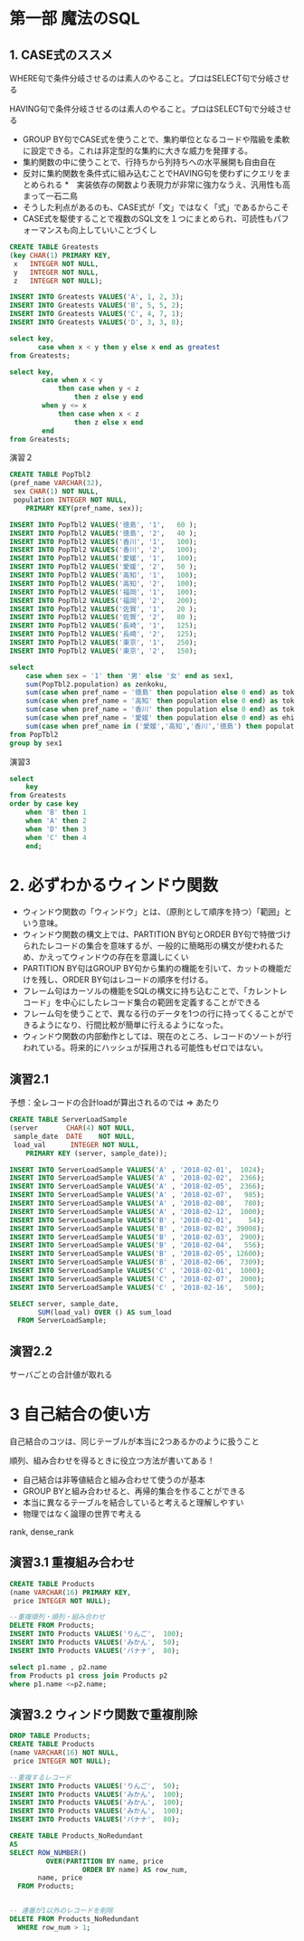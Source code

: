 # 第一部 魔法のSQL

## 1. CASE式のススメ

WHERE句で条件分岐させるのは素人のやること。プロはSELECT句で分岐させる

HAVING句で条件分岐させるのは素人のやること。プロはSELECT句で分岐させる

* GROUP BY句でCASE式を使うことで、集約単位となるコードや階級を柔軟に設定できる。これは非定型的な集約に大きな威力を発揮する。
* 集約関数の中に使うことで、行持ちから列持ちへの水平展開も自由自在
* 反対に集約関数を条件式に組み込むことでHAVING句を使わずにクエリをまとめられる
*　実装依存の関数より表現力が非常に強力なうえ、汎用性も高まって一石二鳥
* そうした利点があるのも、CASE式が「文」ではなく「式」であるからこそ
* CASE式を駆使することで複数のSQL文を１つにまとめられ、可読性もパフォーマンスも向上していいことづくし

```sql
CREATE TABLE Greatests
(key CHAR(1) PRIMARY KEY,
 x   INTEGER NOT NULL,
 y   INTEGER NOT NULL,
 z   INTEGER NOT NULL);

INSERT INTO Greatests VALUES('A', 1, 2, 3);
INSERT INTO Greatests VALUES('B', 5, 5, 2);
INSERT INTO Greatests VALUES('C', 4, 7, 1);
INSERT INTO Greatests VALUES('D', 3, 3, 8);
```

```sql
select key,
       case when x < y then y else x end as greatest
from Greatests;

select key,
        case when x < y
            then case when y < z
                then z else y end
        when y <= x
            then case when x < z
                then z else x end
        end
from Greatests;
```

演習２

```sql
CREATE TABLE PopTbl2
(pref_name VARCHAR(32),
 sex CHAR(1) NOT NULL,
 population INTEGER NOT NULL,
    PRIMARY KEY(pref_name, sex));

INSERT INTO PopTbl2 VALUES('徳島', '1',	60 );
INSERT INTO PopTbl2 VALUES('徳島', '2',	40 );
INSERT INTO PopTbl2 VALUES('香川', '1',	100);
INSERT INTO PopTbl2 VALUES('香川', '2',	100);
INSERT INTO PopTbl2 VALUES('愛媛', '1',	100);
INSERT INTO PopTbl2 VALUES('愛媛', '2',	50 );
INSERT INTO PopTbl2 VALUES('高知', '1',	100);
INSERT INTO PopTbl2 VALUES('高知', '2',	100);
INSERT INTO PopTbl2 VALUES('福岡', '1',	100);
INSERT INTO PopTbl2 VALUES('福岡', '2',	200);
INSERT INTO PopTbl2 VALUES('佐賀', '1',	20 );
INSERT INTO PopTbl2 VALUES('佐賀', '2',	80 );
INSERT INTO PopTbl2 VALUES('長崎', '1',	125);
INSERT INTO PopTbl2 VALUES('長崎', '2',	125);
INSERT INTO PopTbl2 VALUES('東京', '1',	250);
INSERT INTO PopTbl2 VALUES('東京', '2',	150);
```

```sql
select
    case when sex = '1' then '男' else '女' end as sex1,
    sum(PopTbl2.population) as zenkoku,
    sum(case when pref_name = '徳島' then population else 0 end) as tokushima,
    sum(case when pref_name = '高知' then population else 0 end) as tokushima,
    sum(case when pref_name = '香川' then population else 0 end) as tokushima,
    sum(case when pref_name = '愛媛' then population else 0 end) as ehime,
    sum(case when pref_name in ('愛媛','高知','香川','徳島') then population else 0 end) as shikoku
from PopTbl2
group by sex1
```

演習3

```sql
select
    key
from Greatests
order by case key
    when 'B' then 1
    when 'A' then 2
    when 'D' then 3
    when 'C' then 4
    end;
``` 



# 2. 必ずわかるウィンドウ関数

* ウィンドウ関数の「ウィンドウ」とは、（原則として順序を持つ）「範囲」という意味。
* ウィンドウ関数の構文上では、PARTITION BY句とORDER BY句で特徴づけられたレコードの集合を意味するが、一般的に簡略形の構文が使われるため、かえってウィンドウの存在を意識しにくい
* PARTITION BY句はGROUP BY句から集約の機能を引いて、カットの機能だけを残し、ORDER BY句はレコードの順序を付ける。
* フレーム句はカーソルの機能をSQLの構文に持ち込むことで、「カレントレコード」を中心にしたレコード集合の範囲を定義することができる
* フレーム句を使うことで、異なる行のデータを1つの行に持ってくることができるようになり、行間比較が簡単に行えるようになった。
* ウィンドウ関数の内部動作としては、現在のところ、レコードのソートが行われている。将来的にハッシュが採用される可能性もゼロではない。

## 演習2.1

予想：全レコードの合計loadが算出されるのでは ⇒ あたり

```sql
CREATE TABLE ServerLoadSample
(server       CHAR(4) NOT NULL,
 sample_date  DATE    NOT NULL,
 load_val      INTEGER NOT NULL,
    PRIMARY KEY (server, sample_date));

INSERT INTO ServerLoadSample VALUES('A' , '2018-02-01',  1024);
INSERT INTO ServerLoadSample VALUES('A' , '2018-02-02',  2366);
INSERT INTO ServerLoadSample VALUES('A' , '2018-02-05',  2366);
INSERT INTO ServerLoadSample VALUES('A' , '2018-02-07',   985);
INSERT INTO ServerLoadSample VALUES('A' , '2018-02-08',   780);
INSERT INTO ServerLoadSample VALUES('A' , '2018-02-12',  1000);
INSERT INTO ServerLoadSample VALUES('B' , '2018-02-01',    54);
INSERT INTO ServerLoadSample VALUES('B' , '2018-02-02', 39008);
INSERT INTO ServerLoadSample VALUES('B' , '2018-02-03',  2900);
INSERT INTO ServerLoadSample VALUES('B' , '2018-02-04',   556);
INSERT INTO ServerLoadSample VALUES('B' , '2018-02-05', 12600);
INSERT INTO ServerLoadSample VALUES('B' , '2018-02-06',  7309);
INSERT INTO ServerLoadSample VALUES('C' , '2018-02-01',  1000);
INSERT INTO ServerLoadSample VALUES('C' , '2018-02-07',  2000);
INSERT INTO ServerLoadSample VALUES('C' , '2018-02-16',   500);
```

```sql
SELECT server, sample_date,
       SUM(load_val) OVER () AS sum_load
  FROM ServerLoadSample;
```

## 演習2.2 

サーバごとの合計値が取れる

# 3 自己結合の使い方

自己結合のコツは、同じテーブルが本当に2つあるかのように扱うこと

順列、組み合わせを得るときに役立つ方法が書いてある！

* 自己結合は非等値結合と組み合わせて使うのが基本
* GROUP BYと組み合わせると、再帰的集合を作ることができる
* 本当に異なるテーブルを結合していると考えると理解しやすい
* 物理ではなく論理の世界で考える

rank, dense_rank

## 演習3.1 重複組み合わせ

```sql
CREATE TABLE Products
(name VARCHAR(16) PRIMARY KEY,
 price INTEGER NOT NULL);

--重複順列・順列・組み合わせ
DELETE FROM Products;
INSERT INTO Products VALUES('りんご',	100);
INSERT INTO Products VALUES('みかん',	50);
INSERT INTO Products VALUES('バナナ',	80);
```

```sql
select p1.name , p2.name
from Products p1 cross join Products p2
where p1.name <=p2.name;
```

## 演習3.2 ウィンドウ関数で重複削除

```sql
DROP TABLE Products;
CREATE TABLE Products
(name VARCHAR(16) NOT NULL,
 price INTEGER NOT NULL);

--重複するレコード
INSERT INTO Products VALUES('りんご',	50);
INSERT INTO Products VALUES('みかん',	100);
INSERT INTO Products VALUES('みかん',	100);
INSERT INTO Products VALUES('みかん',	100);
INSERT INTO Products VALUES('バナナ',	80);
```

```sql
CREATE TABLE Products_NoRedundant
AS
SELECT ROW_NUMBER()
         OVER(PARTITION BY name, price
                  ORDER BY name) AS row_num,
       name, price
  FROM Products;


-- 連番が1以外のレコードを削除
DELETE FROM Products_NoRedundant
  WHERE row_num > 1;
```
